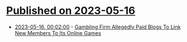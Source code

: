 # [Published on 2023-05-16](index.md)

* [2023-05-16, 00:02:00](https://tech.slashdot.org/story/23/05/15/2115232/gambling-firm-allegedly-paid-blogs-to-link-new-members-to-its-online-games?utm_source=rss1.0mainlinkanon&utm_medium=feed) - [Gambling Firm Allegedly Paid Blogs To Link New Members To Its Online Games](https://tech.slashdot.org/story/23/05/15/2115232/gambling-firm-allegedly-paid-blogs-to-link-new-members-to-its-online-games?utm_source=rss1.0mainlinkanon&utm_medium=feed)
